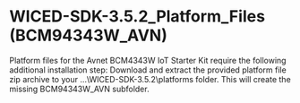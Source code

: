 # WICED-SDK-3.5.2_Platform_Files (BCM94343W_AVN) 

Platform files for the Avnet BCM4343W IoT Starter Kit require the following additional installation step:
Download and extract the provided platform file zip archive to your …\WICED-SDK-3.5.2\platforms folder. 
This will create the missing BCM94343W_AVN subfolder.  
